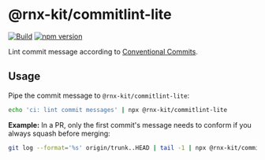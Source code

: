 # @rnx-kit/commitlint-lite

[![Build](https://github.com/microsoft/rnx-kit/actions/workflows/build.yml/badge.svg)](https://github.com/microsoft/rnx-kit/actions/workflows/build.yml)
[![npm version](https://img.shields.io/npm/v/@rnx-kit/commitlint-lite)](https://www.npmjs.com/package/@rnx-kit/commitlint-lite)

Lint commit message according to
[Conventional Commits](https://www.conventionalcommits.org/en/v1.0.0/).

## Usage

Pipe the commit message to `@rnx-kit/commitlint-lite`:

```sh
echo 'ci: lint commit messages' | npx @rnx-kit/commitlint-lite
```

**Example:** In a PR, only the first commit's message needs to conform if you
always squash before merging:

```sh
git log --format='%s' origin/trunk..HEAD | tail -1 | npx @rnx-kit/commitlint-lite
```
